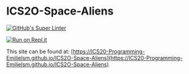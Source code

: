 # ICS2O-Space-Aliens
[![GitHub's Super Linter](https://github.com/ICS20-Programming-Emilielsm/ICS2O-Space-Aliens/workflows/GitHub's%20Super%20Linter/badge.svg)](https://github.com/ICS20-Programming-Emilielsm/ICS2O-Space-Aliens/actions)



[![Run on Repl.it](https://repl.it/badge/github/ICS20-Programming-Emilielsm/ICS2O-Space-Aliens)](https://repl.it/github/ICS20-Programming-Emilielsm/ICS2O-Space-Aliens)

This site can be found at: [https://ICS20-Programming-Emilielsm.github.io/ICS2O-Space-Aliens](https://ICS20-Programming-Emilielsm.github.io/ICS2O-Space-Aliens)